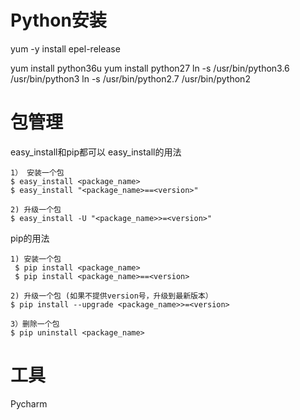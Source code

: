 # Python安装

yum -y install epel-release

yum install python36u
yum install python27
ln -s /usr/bin/python3.6 /usr/bin/python3
ln -s /usr/bin/python2.7 /usr/bin/python2

# 包管理
easy_install和pip都可以
easy_install的用法
```code
1） 安装一个包
$ easy_install <package_name>
$ easy_install "<package_name>==<version>"

2) 升级一个包
$ easy_install -U "<package_name>>=<version>"
```
pip的用法
```code
1) 安装一个包
 $ pip install <package_name>
 $ pip install <package_name>==<version>

2) 升级一个包 (如果不提供version号，升级到最新版本）
$ pip install --upgrade <package_name>>=<version>

3）删除一个包
$ pip uninstall <package_name>
```
# 工具

Pycharm
